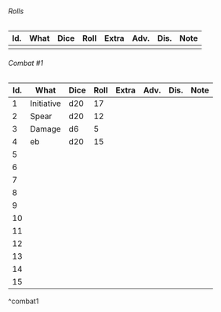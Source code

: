 

###### Rolls
| Id. | What | Dice | Roll | Extra | Adv. | Dis. | Note |
| --- | ---- | ---- | ---- | ----- | ---- | ---- | ---- |
|     |      |      |      |       |      |      |      |

###### Combat #1
| Id. | What       | Dice | Roll | Extra | Adv. | Dis. | Note |
| --- | ---------- | ---- | ---- | ----- | ---- | ---- | ---- |
| 1   | Initiative | d20  | 17   |       |      |      |      |
| 2   | Spear      | d20  | 12   |       |      |      |      |
| 3   | Damage     | d6   | 5    |       |      |      |      |
| 4   | eb         | d20  | 15     |       |      |      |      |
| 5   |            |      |      |       |      |      |      |
| 6   |            |      |      |       |      |      |      |
| 7   |            |      |      |       |      |      |      |
| 8   |            |      |      |       |      |      |      |
| 9   |            |      |      |       |      |      |      |
| 10  |            |      |      |       |      |      |      |
| 11  |            |      |      |       |      |      |      |
| 12  |            |      |      |       |      |      |      |
| 13  |            |      |      |       |      |      |      |
| 14  |            |      |      |       |      |      |      |
| 15  |            |      |      |       |      |      |      |
^combat1